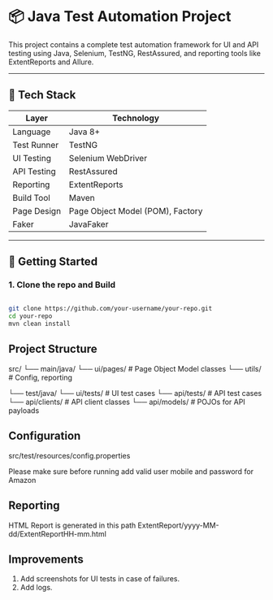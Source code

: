 # 📦 Java Test Automation Project

This project contains a complete test automation framework for UI and API testing using Java, Selenium, TestNG, RestAssured, and reporting tools like ExtentReports and Allure.

---

## 🔧 Tech Stack

| Layer        | Technology                       |
|--------------|----------------------------------|
| Language     | Java 8+                          |
| Test Runner  | TestNG                           |
| UI Testing   | Selenium WebDriver               |
| API Testing  | RestAssured                      |
| Reporting    | ExtentReports                    |
| Build Tool   | Maven                            |
| Page Design  | Page Object Model (POM), Factory |
| Faker        | JavaFaker                        |

---

## 🚀 Getting Started

### 1. Clone the repo and Build
```bash

git clone https://github.com/your-username/your-repo.git
cd your-repo
mvn clean install

```
## Project Structure
src/
└── main/java/
└── ui/pages/        # Page Object Model classes
└── utils/           # Config, reporting

└── test/java/
└── ui/tests/        # UI test cases
└── api/tests/       # API test cases
└── api/clients/     # API client classes
└── api/models/      # POJOs for API payloads

## Configuration 

src/test/resources/config.properties

Please make sure before running add valid user mobile and password for Amazon

## Reporting 

HTML Report is generated in this path
ExtentReport/yyyy-MM-dd/ExtentReportHH-mm.html


## Improvements 
1. Add screenshots for UI tests in case of failures.
2. Add logs.